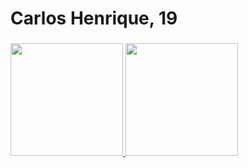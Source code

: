 # Carlos Henrique, 19

###

<div>
  <a href="https://github.com/automatedgothicat">
  <img height="180em" src="https://github-readme-stats.vercel.app/api?username=automatedgothicat&show_icons=true&theme=dark&include_all_commits=true&count_private=true"/>
  <img height="180em" src="https://github-readme-stats.vercel.app/api/top-langs/?username=automatedgothicat&layout=compact&langs_count=16&theme=dark&count_private=true"/>
<div>
